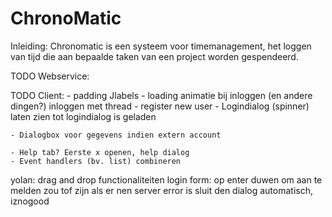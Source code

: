 ChronoMatic
============

Inleiding:
Chronomatic is een systeem voor timemanagement, het loggen van tijd die aan bepaalde taken van een project worden gespendeerd.


TODO Webservice:


TODO Client:
	- padding Jlabels
	- loading animatie bij inloggen (en andere dingen?) inloggen met thread
	- register new user
	- Logindialog (spinner) laten zien tot logindialog is geladen

	- Dialogbox voor gegevens indien extern account

	- Help tab? Eerste x openen, help dialog
	- Event handlers (bv. list) combineren


yolan:
	drag and drop functionaliteiten
	login form: op enter duwen om aan te melden zou tof zijn
	als er nen server error is sluit den dialog automatisch, iznogood
